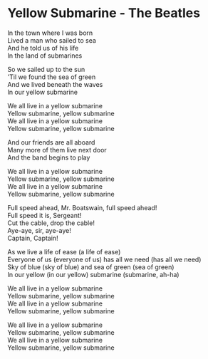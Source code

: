 # Yellow Submarine - The Beatles

In the town where I was born\
Lived a man who sailed to sea\
And he told us of his life\
In the land of submarines

So we sailed up to the sun\
'Til we found the sea of green\
And we lived beneath the waves\
In our yellow submarine

We all live in a yellow submarine\
Yellow submarine, yellow submarine\
We all live in a yellow submarine\
Yellow submarine, yellow submarine

And our friends are all aboard\
Many more of them live next door\
And the band begins to play

We all live in a yellow submarine\
Yellow submarine, yellow submarine\
We all live in a yellow submarine\
Yellow submarine, yellow submarine

Full speed ahead, Mr. Boatswain, full speed ahead!\
Full speed it is, Sergeant!\
Cut the cable, drop the cable!\
Aye-aye, sir, aye-aye!\
Captain, Captain!

As we live a life of ease (a life of ease)\
Everyone of us (everyone of us) has all we need (has all we need)\
Sky of blue (sky of blue) and sea of green (sea of green)\
In our yellow (in our yellow) submarine (submarine, ah-ha)

We all live in a yellow submarine\
Yellow submarine, yellow submarine\
We all live in a yellow submarine\
Yellow submarine, yellow submarine

We all live in a yellow submarine\
Yellow submarine, yellow submarine\
We all live in a yellow submarine\
Yellow submarine, yellow submarine